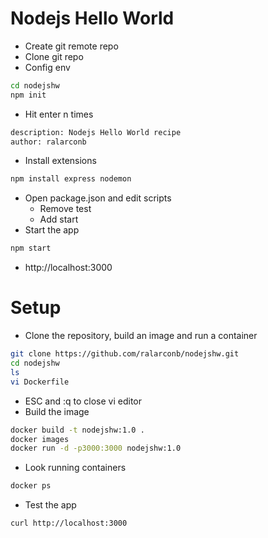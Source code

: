 # Nodejs Hello World
- Create git remote repo
- Clone git repo
- Config env
```sh
cd nodejshw
npm init
```
- Hit enter n times
```sh
description: Nodejs Hello World recipe
author: ralarconb
```
- Install extensions
```sh
npm install express nodemon
```
- Open package.json and edit scripts
  - Remove test
  - Add start
- Start the app
```sh
npm start
```
- http://localhost:3000
# Setup
- Clone the repository, build an image and run a container
```sh
git clone https://github.com/ralarconb/nodejshw.git
cd nodejshw
ls 
vi Dockerfile
```
- ESC and :q to close vi editor
- Build the image
```sh
docker build -t nodejshw:1.0 .
docker images
docker run -d -p3000:3000 nodejshw:1.0
```
- Look running containers
```sh
docker ps
```
- Test the app
```
curl http://localhost:3000
```
